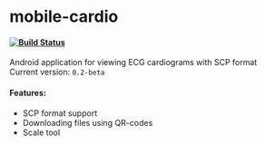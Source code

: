 # mobile-cardio
#### [![Build Status](https://travis-ci.org/invercity/mobileCardio.svg?branch=master)](https://travis-ci.org/invercity/mobileCardio)  
Android application for viewing ECG cardiograms with SCP format  
Current version: ```0.2-beta```  
#### Features:  
* SCP format support
* Downloading files using QR-codes
* Scale tool
